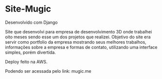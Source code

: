 # Site-Mugic

Desenvolvido com Django

Site que desenvolvi para empresa de desenvolvimento 3D onde trabalhei oito meses sendo esse um dos projetos que realizei. Objetivo do site era servir como portfolio da empresa mostrando seus melhores trabalhos, informações sobre a empresa e formas de contato, utilizando uma interface simples, porém divertida.

Deploy feito na AWS.

Podendo ser acessada pelo link: mugic.me
